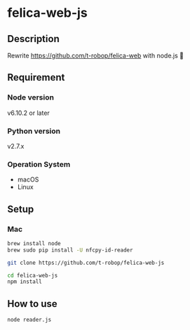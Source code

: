 # felica-web-js
## Description
Rewrite https://github.com/t-robop/felica-web with node.js 🎉

## Requirement
### Node version
v6.10.2 or later

### Python version
v2.7.x

### Operation System
- macOS
- Linux

## Setup
### Mac
``` bash
brew install node
brew sudo pip install -U nfcpy-id-reader
```
``` bash
git clone https://github.com/t-robop/felica-web-js
```
``` bash
cd felica-web-js
npm install
```

## How to use

``` bash
node reader.js
```